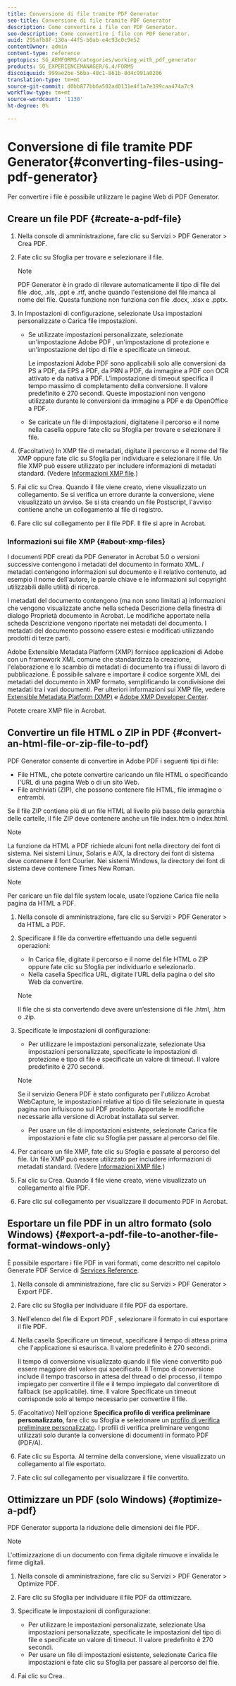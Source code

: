 ```yaml
---
title: Conversione di file tramite PDF Generator
seo-title: Conversione di file tramite PDF Generator
description: Come convertire i file con PDF Generator.
seo-description: Come convertire i file con PDF Generator.
uuid: 295afb8f-130a-44f5-b0ab-e4c93c0c9e52
contentOwner: admin
content-type: reference
geptopics: SG_AEMFORMS/categories/working_with_pdf_generator
products: SG_EXPERIENCEMANAGER/6.4/FORMS
discoiquuid: 999ae2be-56ba-48c1-861b-8d4c991a0206
translation-type: tm+mt
source-git-commit: d0bb877bb6a502ad0131e4f1a7e399caa474a7c9
workflow-type: tm+mt
source-wordcount: '1130'
ht-degree: 0%

---
```



# Conversione di file tramite PDF Generator{#converting-files-using-pdf-generator}

Per convertire i file è possibile utilizzare le pagine Web di PDF Generator.

## Creare un file PDF {#create-a-pdf-file}

1. Nella console di amministrazione, fare clic su Servizi > PDF Generator > Crea PDF.
1. Fate clic su Sfoglia per trovare e selezionare il file.

   >[!NOTE]
   >
   >PDF Generator è in grado di rilevare automaticamente il tipo di file dei file .doc, .xls, .ppt e .rtf, anche quando l&#39;estensione del file manca al nome del file. Questa funzione non funziona con file .docx, .xlsx e .pptx.

1. In Impostazioni di configurazione, selezionate Usa impostazioni personalizzate o Carica file impostazioni.

   * Se utilizzate impostazioni personalizzate, selezionate un&#39;impostazione Adobe PDF , un&#39;impostazione di protezione e un&#39;impostazione del tipo di file e specificate un timeout.

      Le impostazioni Adobe PDF  sono applicabili solo alle conversioni da PS a PDF, da EPS a PDF, da PRN a PDF, da immagine a PDF con OCR attivato e da nativa a PDF. L’impostazione di timeout specifica il tempo massimo di completamento della conversione. Il valore predefinito è 270 secondi. Queste impostazioni non vengono utilizzate durante le conversioni da immagine a PDF e da OpenOffice a PDF.

   * Se caricate un file di impostazioni, digitatene il percorso e il nome nella casella oppure fate clic su Sfoglia per trovare e selezionare il file.

1. (Facoltativo) In XMP file di metadati, digitate il percorso e il nome del file XMP oppure fate clic su Sfoglia per individuare e selezionare il file. Un file XMP può essere utilizzato per includere informazioni di metadati standard. (Vedere [Informazioni XMP file](converting-files-using-pdf-generator.md#about-xmp-files).)
1. Fai clic su Crea. Quando il file viene creato, viene visualizzato un collegamento. Se si verifica un errore durante la conversione, viene visualizzato un avviso. Se si sta creando un file Postscript, l&#39;avviso contiene anche un collegamento al file di registro.
1. Fare clic sul collegamento per il file PDF. Il file si apre in  Acrobat.

### Informazioni sui file XMP {#about-xmp-files}

I documenti PDF creati da PDF Generator in  Acrobat 5.0 o versioni successive contengono i metadati del documento in formato XML. *I* metadati contengono informazioni sul documento e il relativo contenuto, ad esempio il nome dell&#39;autore, le parole chiave e le informazioni sul copyright utilizzabili dalle utilità di ricerca.

I metadati del documento contengono (ma non sono limitati a) informazioni che vengono visualizzate anche nella scheda Descrizione della finestra di dialogo Proprietà documento in  Acrobat. Le modifiche apportate nella scheda Descrizione vengono riportate nei metadati del documento. I metadati del documento possono essere estesi e modificati utilizzando prodotti di terze parti.

 Adobe Extensible Metadata Platform (XMP) fornisce  applicazioni di Adobe con un framework XML comune che standardizza la creazione, l&#39;elaborazione e lo scambio di metadati di documento tra i flussi di lavoro di pubblicazione. È possibile salvare e importare il codice sorgente XML dei metadati del documento in XMP formato, semplificando la condivisione dei metadati tra i vari documenti. Per ulteriori informazioni sui XMP file, vedere [Extensible Metadata Platform (XMP)](https://www.adobe.com/products/xmp/) e [ Adobe XMP Developer Center](https://www.adobe.com/devnet/xmp.html).

Potete creare XMP file in  Acrobat.

## Convertire un file HTML o ZIP in PDF {#convert-an-html-file-or-zip-file-to-pdf}

PDF Generator consente di convertire in  Adobe PDF i seguenti tipi di file:

* File HTML, che potete convertire caricando un file HTML o specificando l&#39;URL di una pagina Web o di un sito Web.
* File archiviati (ZIP), che possono contenere file HTML, file immagine o entrambi.

Se il file ZIP contiene più di un file HTML al livello più basso della gerarchia delle cartelle, il file ZIP deve contenere anche un file index.htm o index.html.

>[!NOTE]
>
>La funzione da HTML a PDF richiede alcuni font nella directory dei font di sistema. Nei sistemi Linux, Solaris e AIX, la directory dei font di sistema deve contenere il font Courier. Nei sistemi Windows, la directory dei font di sistema deve contenere Times New Roman.

>[!NOTE]
>
>Per caricare un file dal file system locale, usate l’opzione Carica file nella pagina da HTML a PDF.

1. Nella console di amministrazione, fare clic su Servizi > PDF Generator > da HTML a PDF.
1. Specificare il file da convertire effettuando una delle seguenti operazioni:

   * In Carica file, digitate il percorso e il nome del file HTML o ZIP oppure fate clic su Sfoglia per individuarlo e selezionarlo.
   * Nella casella Specifica URL, digitate l’URL della pagina o del sito Web da convertire.

   >[!NOTE]
   >
   >Il file che si sta convertendo deve avere un’estensione di file .html, .htm o .zip.

1. Specificate le impostazioni di configurazione:

   * Per utilizzare le impostazioni personalizzate, selezionate Usa impostazioni personalizzate, specificate le impostazioni di protezione e tipo di file e specificate un valore di timeout. Il valore predefinito è 270 secondi.
   >[!NOTE]
   >
   >Se il servizio Genera PDF è stato configurato per l&#39;utilizzo  Acrobat WebCapture, le impostazioni relative al tipo di file selezionate in questa pagina non influiscono sul PDF prodotto. Apportate le modifiche necessarie alla versione di  Acrobat installata sul server.

   * Per usare un file di impostazioni esistente, selezionate Carica file impostazioni e fate clic su Sfoglia per passare al percorso del file.


1. Per caricare un file XMP, fate clic su Sfoglia e passate al percorso del file. Un file XMP può essere utilizzato per includere informazioni di metadati standard. (Vedere [Informazioni XMP file](converting-files-using-pdf-generator.md#about-xmp-files).)
1. Fai clic su Crea. Quando il file viene creato, viene visualizzato un collegamento al file PDF.
1. Fare clic sul collegamento per visualizzare il documento PDF in  Acrobat.

## Esportare un file PDF in un altro formato (solo Windows) {#export-a-pdf-file-to-another-file-format-windows-only}

È possibile esportare i file PDF in vari formati, come descritto nel capitolo Generate PDF Service di [Services Reference](https://www.adobe.com/go/learn_aemforms_services_63).

1. Nella console di amministrazione, fare clic su Servizi > PDF Generator >  Export PDF.
1. Fare clic su Sfoglia per individuare il file PDF da esportare.
1. Nell&#39;elenco del file di Export PDF , selezionare il formato in cui esportare il file PDF.
1. Nella casella Specificare un timeout, specificare il tempo di attesa prima che l&#39;applicazione si esaurisca. Il valore predefinito è 270 secondi.

   Il tempo di conversione visualizzato quando il file viene convertito può essere maggiore del valore qui specificato. Il Tempo di conversione include il tempo trascorso in attesa del thread o del processo, il tempo impiegato per convertire il file e il tempo impiegato dal convertitore di fallback (se applicabile). time. Il valore Specificate un timeout corrisponde solo al tempo necessario per convertire il file.

1. (Facoltativo) Nell&#39;opzione **Specifica profilo di verifica preliminare personalizzato**, fare clic su Sfoglia e selezionare un [profilo di verifica preliminare personalizzato](https://helpx.adobe.com/acrobat/using/preflight-profiles-acrobat-pro.html). I profili di verifica preliminare vengono utilizzati solo durante la conversione di documenti in formato PDF (PDF/A).
1. Fate clic su Esporta. Al termine della conversione, viene visualizzato un collegamento al file esportato.
1. Fate clic sul collegamento per visualizzare il file convertito.

## Ottimizzare un PDF (solo Windows) {#optimize-a-pdf}

PDF Generator supporta la riduzione delle dimensioni dei file PDF.

>[!NOTE]
>
>L&#39;ottimizzazione di un documento con firma digitale rimuove e invalida le firme digitali.

1. Nella console di amministrazione, fare clic su Servizi > PDF Generator >  Optimize PDF.
1. Fare clic su Sfoglia per individuare il file PDF da ottimizzare.
1. Specificate le impostazioni di configurazione:

   * Per utilizzare le impostazioni personalizzate, selezionate Usa impostazioni personalizzate, specificate le impostazioni del tipo di file e specificate un valore di timeout. Il valore predefinito è 270 secondi.
   * Per usare un file di impostazioni esistente, selezionate Carica file impostazioni e fate clic su Sfoglia per passare al percorso del file.

1. Fai clic su Crea.

